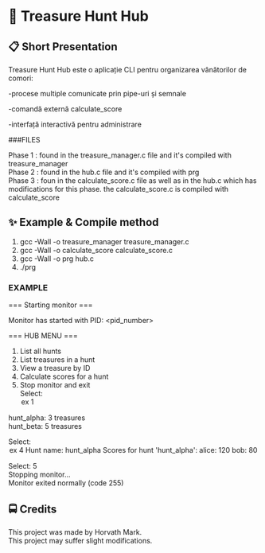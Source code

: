 # 🏴 Treasure Hunt Hub

## 📋 Short Presentation

Treasure Hunt Hub este o aplicație CLI pentru organizarea vânătorilor de comori:

  -procese multiple comunicate prin pipe-uri și semnale

  -comandă externă calculate_score

  -interfață interactivă pentru administrare

###FILES

 Phase 1 : found in the treasure_manager.c file and it's compiled with treasure_manager<br>
 Phase 2 : found in the hub.c file and it's compiled with prg<br>
 Phase 3 : foun in the calculate_score.c file as well as in the hub.c which has modifications for this phase. the calculate_score.c is compiled with calculate_score

## ✨ Example & Compile method

  1. gcc -Wall -o treasure_manager treasure_manager.c
  2. gcc -Wall -o calculate_score calculate_score.c
  3. gcc -Wall -o prg hub.c
  4. ./prg

### EXAMPLE 
=== Starting monitor ===

Monitor has started with PID: <pid_number>

=== HUB MENU ===
1) List all hunts
2) List treasures in a hunt
3) View a treasure by ID
4) Calculate scores for a hunt
5) Stop monitor and exit<br>
Select: <option> ex 1

hunt_alpha: 3 treasures<br>
hunt_beta: 5 treasures

Select: <option> ex 4<br>
Hunt name: hunt_alpha<br>
Scores for hunt 'hunt_alpha':<br>
  alice: 120<br>
  bob:   80

Select: 5<br>
Stopping monitor...<br>
Monitor exited normally (code 255)

## 🚍 Credits

  This project was made by Horvath Mark.<br>
  This project may suffer slight modifications.